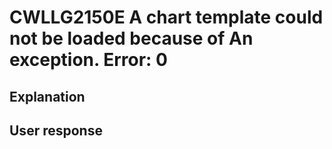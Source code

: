 # CWLLG2150E A chart template could not be loaded because of An exception.   Error: 0

## Explanation

## User response